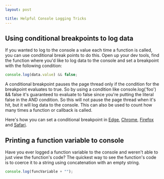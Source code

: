 ```yaml
---
layout: post

title: Helpful Console Logging Tricks
---
```


## Using conditional breakpoints to log data

If you wanted to log to the console a value each time a function is called, you can use conditional break points to do this. Open up your dev tools, find the function where you'd like to log data to the console and set a breakpoint with the following condition:

```js
console.log(data.value) && false;
```

A conditional breakpoint pauses the page thread only if the condition for the breakpoint evaluates to true. So by using a condition like console.log('foo') && false it's guaranteed to evaluate to false since you're putting the literal false in the AND condition. So this will not pause the page thread when it's hit, but it will log data to the console. This can also be used to count how many times a function or callback is called.

Here's how you can set a conditional breakpoint in [Edge](https://dev.windows.com/en-us/microsoft-edge/platform/documentation/f12-devtools-guide/debugger/#setting-and-managing-breakpoints "Managing Breakpoints in Edge"), [Chrome](https://developer.chrome.com/devtools/docs/javascript-debugging#breakpoints "Managing Breakpoints in Chrome"), [Firefox](https://developer.mozilla.org/en-US/docs/Tools/Debugger/How_to/Set_a_conditional_breakpoint "Managing Breakpoints in Firefox") and [Safari](https://developer.apple.com/library/mac/documentation/AppleApplications/Conceptual/Safari_Developer_Guide/Debugger/Debugger.html "Managing Breakpoints in Safari").

## Printing a function variable to console

Have you ever logged a function variable to the console and weren't able to just view the function's code? The quickest way to see the function's code is to coerce it to a string using concatenation with an empty string.

```js
console.log(funcVariable + "");
```
